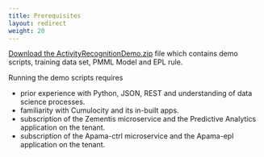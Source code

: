 ```yaml
---
title: Prerequisites
layout: redirect
weight: 20
---
```


[Download the ActivityRecognitionDemo.zip](/files/zementis/ActivityRecognitionDemo.zip) file which contains demo scripts, training data set, PMML Model and EPL rule.

Running the demo scripts requires 

* prior experience with Python, JSON, REST and understanding of data science processes.
* familiarity with Cumulocity and its in-built apps.
* subscription of the Zementis microservice and the Predictive Analytics application on the tenant.
* subscription of the Apama-ctrl microservice and the Apama-epl application on the tenant.